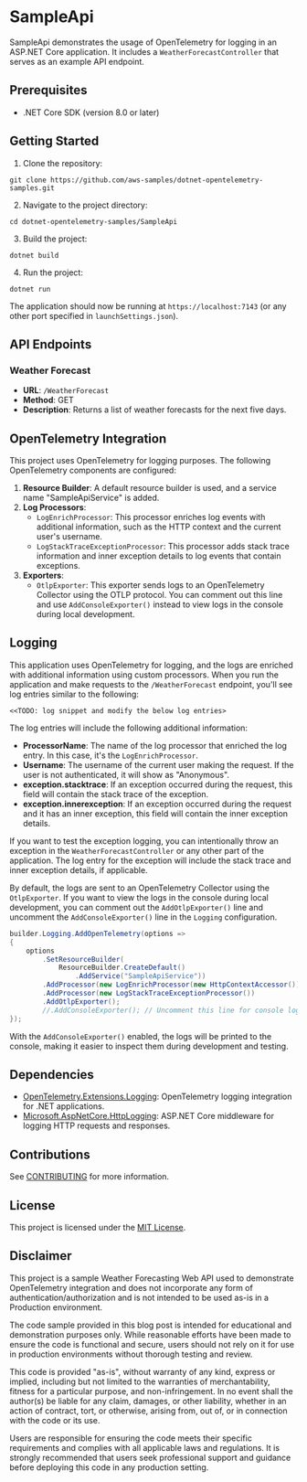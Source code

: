 # SampleApi

SampleApi demonstrates the usage of OpenTelemetry for logging in an ASP.NET Core application. It includes a `WeatherForecastController` that serves as an example API endpoint.

## Prerequisites

- .NET Core SDK (version 8.0 or later)

## Getting Started

1. Clone the repository:

```
git clone https://github.com/aws-samples/dotnet-opentelemetry-samples.git
```

2. Navigate to the project directory:

```
cd dotnet-opentelemetry-samples/SampleApi
```

3. Build the project:

```
dotnet build
```

4. Run the project:

```
dotnet run
```

The application should now be running at `https://localhost:7143` (or any other port specified in `launchSettings.json`).

## API Endpoints

### Weather Forecast

- **URL**: `/WeatherForecast`
- **Method**: GET
- **Description**: Returns a list of weather forecasts for the next five days.

## OpenTelemetry Integration

This project uses OpenTelemetry for logging purposes. The following OpenTelemetry components are configured:

1. **Resource Builder**: A default resource builder is used, and a service name "SampleApiService" is added.
2. **Log Processors**:
   - `LogEnrichProcessor`: This processor enriches log events with additional information, such as the HTTP context and the current user's username.
   - `LogStackTraceExceptionProcessor`: This processor adds stack trace information and inner exception details to log events that contain exceptions.
3. **Exporters**:
   - `OtlpExporter`: This exporter sends logs to an OpenTelemetry Collector using the OTLP protocol. You can comment out this line and use `AddConsoleExporter()` instead to view logs in the console during local development.

## Logging

This application uses OpenTelemetry for logging, and the logs are enriched with additional information using custom processors. When you run the application and make requests to the `/WeatherForecast` endpoint, you'll see log entries similar to the following:

```
<<TODO: log snippet and modify the below log entries>
```

The log entries will include the following additional information:

- **ProcessorName**: The name of the log processor that enriched the log entry. In this case, it's the `LogEnrichProcessor`.
- **Username**: The username of the current user making the request. If the user is not authenticated, it will show as "Anonymous".
- **exception.stacktrace**: If an exception occurred during the request, this field will contain the stack trace of the exception.
- **exception.innerexception**: If an exception occurred during the request and it has an inner exception, this field will contain the inner exception details.

If you want to test the exception logging, you can intentionally throw an exception in the `WeatherForecastController` or any other part of the application. The log entry for the exception will include the stack trace and inner exception details, if applicable.

By default, the logs are sent to an OpenTelemetry Collector using the `OtlpExporter`. If you want to view the logs in the console during local development, you can comment out the `AddOtlpExporter()` line and uncomment the `AddConsoleExporter()` line in the `Logging` configuration.

```csharp
builder.Logging.AddOpenTelemetry(options =>
{
    options
        .SetResourceBuilder(
            ResourceBuilder.CreateDefault()
                .AddService("SampleApiService"))
        .AddProcessor(new LogEnrichProcessor(new HttpContextAccessor()))
        .AddProcessor(new LogStackTraceExceptionProcessor())
        .AddOtlpExporter();
        //.AddConsoleExporter(); // Uncomment this line for console logging
});
```

With the `AddConsoleExporter()` enabled, the logs will be printed to the console, making it easier to inspect them during development and testing.

## Dependencies

- [OpenTelemetry.Extensions.Logging](https://www.nuget.org/packages/OpenTelemetry.Extensions.Logging/): OpenTelemetry logging integration for .NET applications.
- [Microsoft.AspNetCore.HttpLogging](https://www.nuget.org/packages/Microsoft.AspNetCore.HttpLogging/): ASP.NET Core middleware for logging HTTP requests and responses.

## Contributions

See [CONTRIBUTING](CONTRIBUTING.md) for more information.

## License

This project is licensed under the [MIT License](LICENSE).

## Disclaimer

This project is a sample Weather Forecasting Web API used to demonstrate OpenTelemetry integration and does not incorporate any form of authentication/authorization and is not intended to be used as-is in a Production environment.

The code sample provided in this blog post is intended for educational and demonstration purposes only. While reasonable efforts have been made to ensure the code is functional and secure, users should not rely on it for use in production environments without thorough testing and review.

This code is provided "as-is", without warranty of any kind, express or implied, including but not limited to the warranties of merchantability, fitness for a particular purpose, and non-infringement. In no event shall the author(s) be liable for any claim, damages, or other liability, whether in an action of contract, tort, or otherwise, arising from, out of, or in connection with the code or its use.

Users are responsible for ensuring the code meets their specific requirements and complies with all applicable laws and regulations. It is strongly recommended that users seek professional support and guidance before deploying this code in any production setting.
